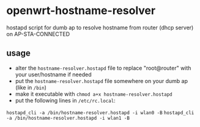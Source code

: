 # openwrt-hostname-resolver
hostapd script for dumb ap to resolve hostname from router (dhcp server) on AP-STA-CONNECTED

## usage
- alter the `hostname-resolver.hostapd` file to replace "root@router" with your user/hostname if needed 
- put the `hostname-resolver.hostapd` file somewhere on your dumb ap (like in `/bin`)
- make it executable with `chmod a+x hostname-resolver.hostapd`
- put the following lines in `/etc/rc.local`:

`hostapd_cli -a /bin/hostname-resolver.hostapd -i wlan0 -B`
`hostapd_cli -a /bin/hostname-resolver.hostapd -i wlan1 -B`
